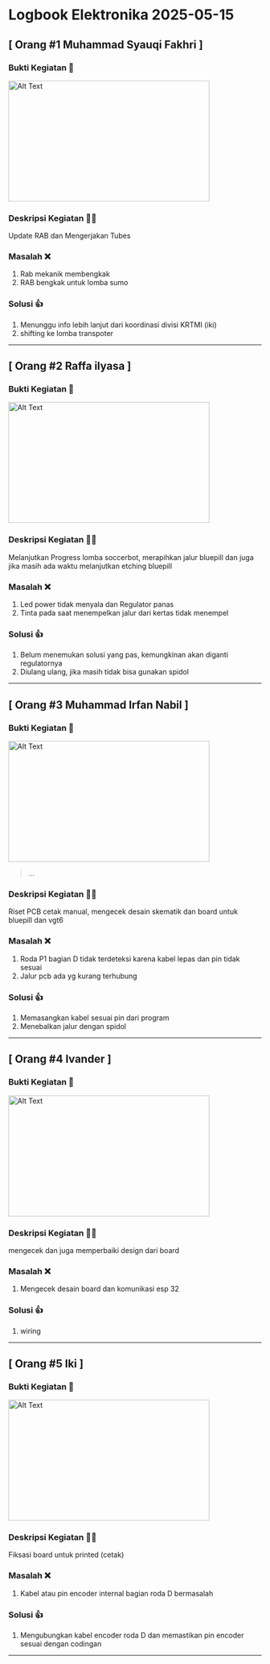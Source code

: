 # Logbook Elektronika 2025-05-15

## [ Orang #1 Muhammad Syauqi Fakhri ] 

### Bukti Kegiatan 📸
<img src="media/" alt="Alt Text" width="400" height="240">

> 

### Deskripsi Kegiatan 👨‍🏫
<p> Update RAB dan Mengerjakan Tubes </p>

### Masalah ❌
1. Rab mekanik membengkak
2. RAB bengkak untuk lomba sumo

### Solusi 👍
1. Menunggu info lebih lanjut dari koordinasi divisi KRTMI (iki)
2. shifting ke lomba transpoter
---

## [ Orang #2 Raffa ilyasa ] 

### Bukti Kegiatan 📸
<img src="media/krtmi.jpg" alt="Alt Text" width="400" height="240">

> 

### Deskripsi Kegiatan 👨‍🏫
<p> Melanjutkan Progress lomba soccerbot, merapihkan jalur bluepill dan juga jika masih ada waktu melanjutkan etching bluepill </p>

### Masalah ❌
1. Led power tidak menyala dan Regulator panas
2. Tinta pada saat menempelkan jalur dari kertas tidak menempel

### Solusi 👍
1. Belum menemukan solusi yang pas, kemungkinan akan diganti regulatornya
2. Diulang ulang, jika masih tidak bisa gunakan spidol
---

## [ Orang #3 Muhammad Irfan Nabil ] 

### Bukti Kegiatan 📸
<img src="media/krtmi.jpg" alt="Alt Text" width="400" height="240">

> ...

### Deskripsi Kegiatan 👨‍🏫
<p> Riset PCB cetak manual, mengecek desain skematik dan board untuk bluepill dan vgt6 </p>

### Masalah ❌
1. Roda P1 bagian D tidak terdeteksi karena kabel lepas dan pin tidak sesuai
2. Jalur pcb ada yg kurang terhubung

### Solusi 👍
1. Memasangkan kabel sesuai pin dari program
2. Menebalkan jalur dengan spidol
---

## [ Orang #4 Ivander ] 

### Bukti Kegiatan 📸
<img src="media/" alt="Alt Text" width="400" height="240">

> 

### Deskripsi Kegiatan 👨‍🏫
<p> mengecek dan juga memperbaiki design dari board  </p>

### Masalah ❌
1. Mengecek desain board dan komunikasi esp 32

### Solusi 👍
1. wiring 
---

## [ Orang #5 Iki ] 

### Bukti Kegiatan 📸
<img src="media/" alt="Alt Text" width="400" height="240">

> 

### Deskripsi Kegiatan 👨‍🏫
<p> Fiksasi board untuk printed (cetak)  </p>

### Masalah ❌
1. Kabel atau pin encoder internal bagian roda D bermasalah

### Solusi 👍
1. Mengubungkan kabel encoder roda D dan memastikan pin encoder sesuai dengan codingan
---
